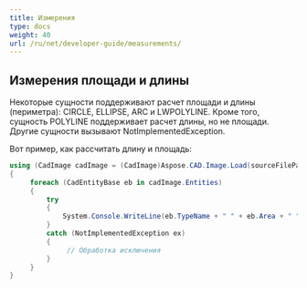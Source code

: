 ```yaml
---
title: Измерения
type: docs
weight: 40
url: /ru/net/developer-guide/measurements/
---
```


## **Измерения площади и длины**

Некоторые сущности поддерживают расчет площади и длины (периметра): CIRCLE, ELLIPSE, ARC и LWPOLYLINE. Кроме того, сущность POLYLINE поддерживает расчет длины, но не площади. Другие сущности вызывают NotImplementedException.

Вот пример, как рассчитать длину и площадь:

```csharp
using (CadImage cadImage = (CadImage)Aspose.CAD.Image.Load(sourceFilePath))
{
     foreach (CadEntityBase eb in cadImage.Entities)
     {
         try
         {
             System.Console.WriteLine(eb.TypeName + " " + eb.Area + " " + eb.Length);
         }
         catch (NotImplementedException ex)
         {
              // Обработка исключения
         }
     }
}
```
